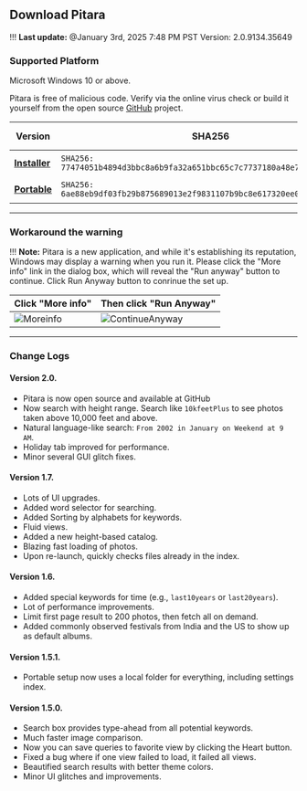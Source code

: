 ## Download Pitara

!!! **Last update:** @January 3rd, 2025 7:48 PM PST Version: 2.0.9134.35649

### Supported Platform
Microsoft Windows 10 or above.

Pitara is free of malicious code. Verify via the online virus check or build it yourself from the open source [GitHub](https://github.com/z2a-info/Pitara?target=_blank) project.

| **Version** | **SHA256**                                                                 | **Virus Check** |
|-------------|---------------------------------------------------------------------------|-----------------|
| **[Installer](./build/PitaraSetup.zip)** | `SHA256: 77474051b4894d3bbc8a6b9fa32a651bbc65c7c7737180a48e7e46a73b1283ea` |  [Virus Check](https://www.virustotal.com/gui/url/d608ed05d496d377fb7886afbd7b5a94d2e1e0603e51d1c4a2096561ecb52011?target=_blank) |
| **[Portable](./build/Pitara.zip)** | `SHA256: 6ae88eb9df03fb29b875689013e2f9831107b9bc8e617320ee038bc5f57bc076` | [Virus Check](https://www.virustotal.com/gui/url/11bf82d5bfc7027dd5233b86cedbffa2a6d1ccc2eacdbfa9a99c2e74f8c7e7ee?target=_blank) |

---

### Workaround the warning
!!! **Note:** Pitara is a new application, and while it's establishing its reputation, Windows may display a warning when you run it. Please click the "More info" link in the dialog box, which will reveal the "Run anyway" button to continue. Click Run Anyway button to conrinue the set up.

|   Click "More info"   |  Then click "Run Anyway"   | 
|--------------|--------------|
|![Moreinfo](Moreinfo.jpg?cropResize=640,440)|![ContinueAnyway](ContinueAnyway.jpg?cropResize=640,440)|

---

### Change Logs 

#### Version 2.0.
- Pitara is now open source and available at GitHub
- Now search with height range. Search like `10kfeetPlus` to see photos taken above 10,000 feet and above.
- Natural language-like search: `From 2002 in January on Weekend at 9 AM`.
- Holiday tab improved for performance.
- Minor several GUI glitch fixes.

#### Version 1.7.
- Lots of UI upgrades.
- Added word selector for searching.
- Added Sorting by alphabets for keywords.
- Fluid views.
- Added a new height-based catalog.
- Blazing fast loading of photos.
- Upon re-launch, quickly checks files already in the index.

#### Version 1.6.
- Added special keywords for time (e.g., `last10years` or `last20years`).
- Lot of performance improvements.
- Limit first page result to 200 photos, then fetch all on demand.
- Added commonly observed festivals from India and the US to show up as default albums.

#### Version 1.5.1.
- Portable setup now uses a local folder for everything, including settings index.

#### Version 1.5.0.
- Search box provides type-ahead from all potential keywords.
- Much faster image comparison.
- Now you can save queries to favorite view by clicking the Heart button.
- Fixed a bug where if one view failed to load, it failed all views.
- Beautified search results with better theme colors.
- Minor UI glitches and improvements.

